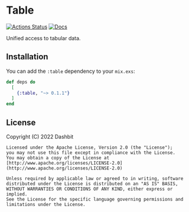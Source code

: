 # Table

[![Actions Status](https://github.com/dashbitco/table/workflows/Test/badge.svg)](https://github.com/dashbitco/table/actions)
[![Docs](https://img.shields.io/badge/docs-gray.svg)](https://hexdocs.pm/table)

Unified access to tabular data.

## Installation

You can add the `:table` dependency to your `mix.exs`:

```elixir
def deps do
  [
    {:table, "~> 0.1.1"}
  ]
end
```

## License

Copyright (C) 2022 Dashbit

    Licensed under the Apache License, Version 2.0 (the "License");
    you may not use this file except in compliance with the License.
    You may obtain a copy of the License at [http://www.apache.org/licenses/LICENSE-2.0](http://www.apache.org/licenses/LICENSE-2.0)

    Unless required by applicable law or agreed to in writing, software
    distributed under the License is distributed on an "AS IS" BASIS,
    WITHOUT WARRANTIES OR CONDITIONS OF ANY KIND, either express or implied.
    See the License for the specific language governing permissions and
    limitations under the License.
